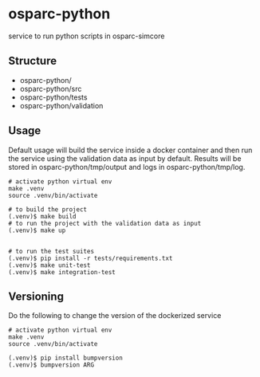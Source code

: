 # osparc-python

service to run python scripts in osparc-simcore

## Structure

- osparc-python/
- osparc-python/src
- osparc-python/tests
- osparc-python/validation

## Usage

Default usage will build the service inside a docker container and then run the service using the validation data as input by default.
Results will be stored in osparc-python/tmp/output and logs in osparc-python/tmp/log.

```console
# activate python virtual env
make .venv
source .venv/bin/activate

# to build the project
(.venv)$ make build
# to run the project with the validation data as input
(.venv)$ make up


# to run the test suites
(.venv)$ pip install -r tests/requirements.txt
(.venv)$ make unit-test
(.venv)$ make integration-test
```

## Versioning

Do the following to change the version of the dockerized service

```console
# activate python virtual env
make .venv
source .venv/bin/activate

(.venv)$ pip install bumpversion
(.venv)$ bumpversion ARG
```
